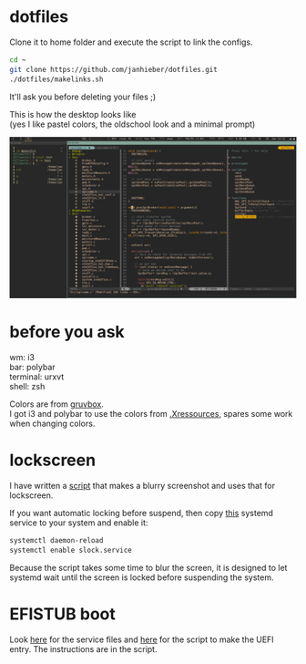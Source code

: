 # dotfiles

Clone it to home folder and execute the script to link the configs.
```bash
cd ~
git clone https://github.com/janhieber/dotfiles.git
./dotfiles/makelinks.sh
```
It'll ask you before deleting your files ;)

This is how the desktop looks like  
(yes I like pastel colors, the oldschool look and a minimal prompt)

![preview](https://raw.githubusercontent.com/janhieber/dotfiles/master/scrot.png)

# before you ask  
wm: i3  
bar: polybar  
terminal: urxvt  
shell: zsh

Colors are from [gruvbox](https://github.com/morhetz/gruvbox).  
I got i3 and polybar to use the colors from [.Xressources](/home/.Xresources),
spares some work when changing colors.

# lockscreen
I have written a [script](/home/.bin/i3lock-fancy.sh) that makes a blurry
screenshot and uses that for lockscreen.

If you want automatic locking before suspend, then copy
[this](/root/etc/systemd/system/slock.service) systemd
service to your system and enable it:
```bash
systemctl daemon-reload
systemctl enable slock.service
```
Because the script takes some time to blur the screen,
it is designed to let systemd wait until the screen is locked
before suspending the system.

# EFISTUB boot
Look [here](/root/etc/systemd/system) for the service files
and [here](/home/scripts/efistub_bootentry.sh) for the script to
make the UEFI entry. The instructions are in the script.

